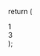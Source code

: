 return (
        <div className={styles.board_wrapper}>
            <div className={styles.column_one}>1</div>
            <div className={styles.column_two}>
                <div className={styles.board_container}>
                    <div className={styles.board}>
                        <div className={styles.row}>
                            <div id="square-05" className={styles.square}></div>
                            <div id="square-15" className={styles.square}></div>
                            <div id="square-25" className={styles.square}></div>
                            <div id="square-35" className={styles.square}></div>
                            <div id="square-45" className={styles.square}></div>
                            <div id="square-55" className={styles.square}></div>
                        </div>
                        <div className={styles.row}>
                            <div id="square-04" className={styles.square}></div>
                            <div id="square-14" className={styles.square}></div>
                            <div id="square-24" className={styles.square}></div>
                            <div id="square-34" className={styles.square}></div>
                            <div id="square-44" className={styles.square}></div>
                            <div id="square-54" className={styles.square}></div>
                        </div>
                        <div className={styles.row}>
                            <div id="square-03" className={styles.square}></div>
                            <div id="square-13" className={styles.square}></div>
                            <div id="square-23" className={styles.square}></div>
                            <div id="square-33" className={styles.square}></div>
                            <div id="square-43" className={styles.square}></div>
                            <div id="square-53" className={styles.square}></div>
                        </div>
                        <div className={styles.row}>
                            <div id="square-02" className={styles.square}></div>
                            <div id="square-12" className={styles.square}></div>
                            <div id="square-22" className={styles.square}></div>
                            <div id="square-32" className={styles.square}></div>
                            <div id="square-42" className={styles.square}></div>
                            <div id="square-52" className={styles.square}></div>
                        </div>
                        <div className={styles.row}>
                            <div id="square-01" className={styles.square}></div>
                            <div id="square-11" className={styles.square}></div>
                            <div id="square-21" className={styles.square}></div>
                            <div id="square-31" className={styles.square}></div>
                            <div id="square-41" className={styles.square}></div>
                            <div id="square-51" className={styles.square}></div>
                        </div>
                        <div className={styles.row}>
                            <div id="square-00" className={styles.square}></div>
                            <div id="square-10" className={styles.square}></div>
                            <div id="square-20" className={styles.square}></div>
                            <div id="square-30" className={styles.square}></div>
                            <div id="square-40" className={styles.square}></div>
                            <div id="square-50" className={styles.square}></div>
                        </div>
                    </div>
                </div>
            </div>
            <div className={styles.column_three}>3</div>
        </div>
    );